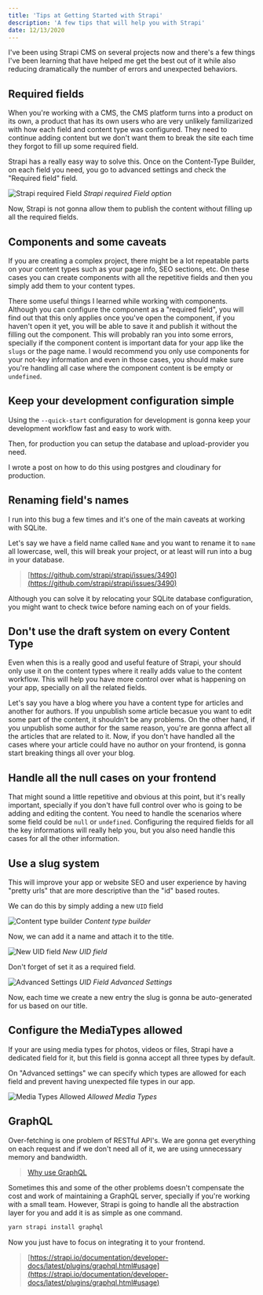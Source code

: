 ```yaml
---
title: 'Tips at Getting Started with Strapi'
description: 'A few tips that will help you with Strapi'
date: 12/13/2020
---
```


I've been using Strapi CMS on several projects now and there's a few things I've been learning that have helped me get the best out of it while also reducing dramatically the number of errors and unexpected behaviors.

## Required fields

When you're working with a CMS, the CMS platform turns into a product on its own, a product that has its own users who are very unlikely familizarized with how each field and content type was configured. They need to continue adding content but we don't want them to break the site each time they forgot to fill up some required field.

Strapi has a really easy way to solve this. Once on the Content-Type Builder, on each field you need, you go to advanced settings and check the "Required field" field.

![Strapi required Field](https://res.cloudinary.com/dliiwavlg/image/upload/v1614123922/Screen_Shot_2021-02-15_at_12.25.09.png_xejin0.png)
_Strapi required Field option_

Now, Strapi is not gonna allow them to publish the content without filling up all the required fields.

## Components and some caveats

If you are creating a complex project, there might be a lot repeatable parts on your content types such as your page info, SEO sections, etc. On these cases you can create components with all the repetitive fields and then you simply add them to your content types.

There some useful things I learned while working with components. Although you can configure the component as a "required field", you will find out that this only applies once you've open the component, if you haven't open it yet, you will be able to save it and publish it without the filling out the component. This will probably ran you into some errors, specially if the component content is important data for your app like the `slugs` or the page name. I would recommend you only use components for your not-key information and even in those cases, you should make sure you're handling all case where the component content is be empty or `undefined`.

## Keep your development configuration simple

Using the `--quick-start` configuration for development is gonna keep your development workflow fast and easy to work with.

Then, for production you can setup the database and upload-provider you need.

I wrote a post on how to do this using postgres and cloudinary for production.

## Renaming field's names

I run into this bug a few times and it's one of the main caveats at working with SQLite.

Let's say we have a field name called `Name` and you want to rename it to `name` all lowercase, well, this will break your project, or at least will run into a bug in your database.

> [https://github.com/strapi/strapi/issues/3490](https://github.com/strapi/strapi/issues/3490)

Although you can solve it by relocating your SQLite database configuration, you might want to check twice before naming each on of your fields.

## Don't use the draft system on every Content Type

Even when this is a really good and useful feature of Strapi, your should only use it on the content types where it really adds value to the content workflow. This will help you have more control over what is happening on your app, specially on all the related fields.

Let's say you have a blog where you have a content type for articles and another for authors. If you unpublish some article becasue you want to edit some part of the content, it shouldn't be any problems. On the other hand, if you unpublish some author for the same reason, you're are gonna affect all the articles that are related to it. Now, if you don't have handled all the cases where your article could have no author on your frontend, is gonna start breaking things all over your blog.

## Handle all the null cases on your frontend

That might sound a little repetitive and obvious at this point, but it's really important, specially if you don't have full control over who is going to be adding and editing the content. You need to handle the scenarios where some field could be `null` or `undefined`. Configuring the required fields for all the key informations will really help you, but you also need handle this cases for all the other information.

## Use a slug system

This will improve your app or website SEO and user experience by having "pretty urls" that are more descriptive than the "id" based routes.

We can do this by simply adding a new `UID` field

![Content type builder](https://res.cloudinary.com/dliiwavlg/image/upload/v1614123933/Screen_Shot_2021-02-15_at_13.31.19.png_qlpiu6.png)
_Content type builder_

Now, we can add it a name and attach it to the title.

![New UID field](https://res.cloudinary.com/dliiwavlg/image/upload/v1614123945/Screen_Shot_2021-02-15_at_13.32.57.png_haycm9.png)
_New UID field_

Don't forget of set it as a required field.

![Advanced Settings](https://res.cloudinary.com/dliiwavlg/image/upload/v1614123972/Screen_Shot_2021-02-15_at_13.33.41.png_nhum4x.png)
_UID Field Advanced Settings_

Now, each time we create a new entry the slug is gonna be auto-generated for us based on our title.

## Configure the MediaTypes allowed

If your are using media types for photos, videos or files, Strapi have a dedicated field for it, but this field is gonna accept all three types by default.

On "Advanced settings" we can specify which types are allowed for each field and prevent having unexpected file types in our app.

![Media Types Allowed](https://res.cloudinary.com/dliiwavlg/image/upload/v1614123993/Screen_Shot_2021-02-15_at_13.20.11.png_gjgeol.png)
_Allowed Media Types_

## GraphQL

Over-fetching is one problem of RESTful API's. We are gonna get everything on each request and if we don't need all of it, we are using unnecessary memory and bandwidth.

> [Why use GraphQL](https://www.apollographql.com/blog/why-use-graphql)

Sometimes this and some of the other problems doesn't compensate the cost and work of maintaining a GraphQL server, specially if you're working with a small team. However, Strapi is going to handle all the abstraction layer for you and add it is as simple as one command.

```bash
yarn strapi install graphql
```

Now you just have to focus on integrating it to your frontend.

> [https://strapi.io/documentation/developer-docs/latest/plugins/graphql.html#usage](https://strapi.io/documentation/developer-docs/latest/plugins/graphql.html#usage)
